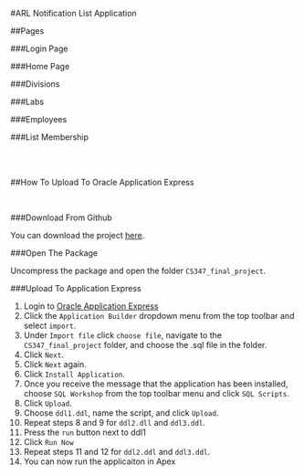 #ARL Notification List Application

##Pages

###Login Page

###Home Page

###Divisions

###Labs

###Employees

###List Membership

<br>
<br>

##How To Upload To Oracle Application Express

<br>

###Download From Github

You can download the project [here](https://github.com/mpanoratra/cs347_final_project/archive/master.zip).

###Open The Package

Uncompress the package and open the folder `CS347_final_project`.

###Upload To Application Express

1. Login to [Oracle Application Express](https://apex.oracle.com)
2. Click the `Application Builder` dropdown menu from the top toolbar and select `import`.
3. Under `Import file` click `choose file`, navigate to the `CS347_final_project` folder, and choose the .sql file in the folder.
4. Click `Next`.
5. Click `Next` again.
6. Click `Install Application`.
7. Once you receive the message that the application has been installed, choose `SQL Workshop` from the top toolbar menu and click `SQL Scripts`.
8. Click `Upload`.
9. Choose `ddl1.ddl`, name the script, and click `Upload`. 
10. Repeat steps 8 and 9 for `ddl2.dll` and `ddl3.ddl`.
11. Press the `run` button next to ddl1
12. Click `Run Now`
13. Repeat steps 11 and 12 for `ddl2.ddl` and `ddl3.ddl`.
14. You can now run the applicaiton in Apex

